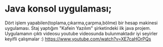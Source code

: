 # Java konsol uygulaması;
Dört işlem yapabilen(toplama,çıkarma,çarpma,bölme) bir hesap makinesi uygulaması.
Staj yaptığım "Kafein Yazılım" şirketindeki ilk java projem.
Uygulamanın çıktı videosu youtube videosunda bulunmaktadır iyi seyirler keyifli çalışmalar :)
https://www.youtube.com/watch?v=XE7caHOrPQs
